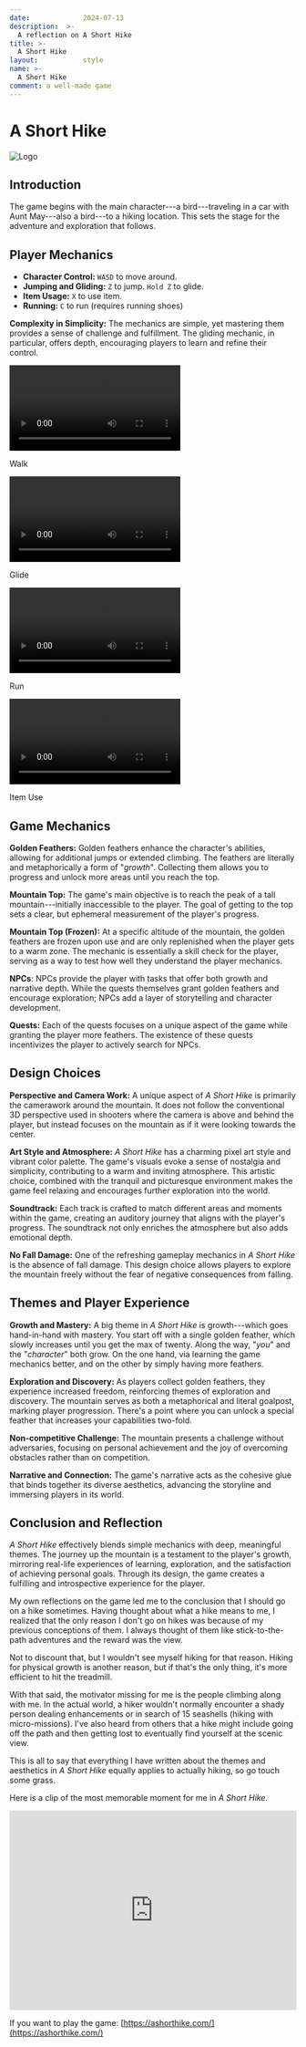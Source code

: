 ```yaml
---
date:             2024-07-13
description:  >-
  A reflection on A Short Hike
title: >-
  A Short Hike
layout:           style
name: >-
  A Short Hike
comment: a well-made game
---
```


# A Short Hike

<img src="{{ 'assets/games/a-short-hike/game_logo.jpg' | relative_url }}" alt="Logo" class="game_logo"/>


## Introduction
The game begins with the main character---a bird---traveling in a car with Aunt May---also a bird---to a hiking location. This sets the stage for the adventure and exploration that follows.

## Player Mechanics
- **Character Control:** ```WASD``` to move around.
- **Jumping and Gliding:** ```Z``` to jump. ```Hold Z``` to glide. 
- **Item Usage:** ```X``` to use item.
- **Running:** ```C``` to run (requires running shoes)

**Complexity in Simplicity:** The mechanics are simple, yet mastering them provides a sense of challenge and fulfillment. The gliding mechanic, in particular, offers depth, encouraging players to learn and refine their control.   

<div class="video-grid">
  <div>
    <video controls>
      <source src="{{ '/assets/games/a-short-hike/walk.mp4' | relative_url }}" type="video/mp4">
      Your browser does not support the video tag.
    </video>
    <p>Walk</p>
  </div>

  <div>
    <video controls>
      <source src="{{ '/assets/games/a-short-hike/glide.mp4' | relative_url }}" type="video/mp4">
      Your browser does not support the video tag.
    </video>
    <p>Glide</p>
  </div>

  <div>
    <video controls>
      <source src="{{ '/assets/games/a-short-hike/run.mp4' | relative_url }}" type="video/mp4">
      Your browser does not support the video tag.
    </video>
    <p>Run</p>
  </div>

  <div>
    <video controls>
      <source src="{{ '/assets/games/a-short-hike/items.mp4' | relative_url }}" type="video/mp4">
      Your browser does not support the video tag.
    </video>
    <p>Item Use</p>
  </div>
</div>

## Game Mechanics

**Golden Feathers:** Golden feathers enhance the character's abilities, allowing for additional jumps or extended climbing. The feathers are literally and metaphorically a form of "*growth*". Collecting them allows you to progress and unlock more areas until you reach the top.

**Mountain Top:** The game's main objective is to reach the peak of a tall mountain---initially inaccessible to the player. The goal of getting to the top sets a clear, but ephemeral measurement of the player's progress.

**Mountain Top (Frozen):** At a specific altitude of the mountain, the golden feathers are frozen upon use and are only replenished when the player gets to a warm zone. The mechanic is essentially a skill check for the player, serving as a way to test how well they understand the player mechanics.

**NPCs**: NPCs provide the player with tasks that offer both growth and narrative depth. While the quests themselves grant golden feathers and encourage exploration; NPCs add a layer of storytelling and character development. 

**Quests:** Each of the quests focuses on a unique aspect of the game while granting the player more feathers. The existence of these quests incentivizes the player to actively search for NPCs.

## Design Choices

**Perspective and Camera Work:** A unique aspect of *A Short Hike* is primarily the camerawork around the mountain. It does not follow the conventional 3D perspective used in shooters where the camera is above and behind the player, but instead focuses on the mountain as if it were looking towards the center.

**Art Style and Atmosphere:** *A Short Hike* has a charming pixel art style and vibrant color palette. The game's visuals evoke a sense of nostalgia and simplicity, contributing to a warm and inviting atmosphere. This artistic choice, combined with the tranquil and picturesque environment makes the game feel relaxing and encourages further exploration into the world.

**Soundtrack:** Each track is crafted to match different areas and moments within the game, creating an auditory journey that aligns with the player's progress. The soundtrack not only enriches the atmosphere but also adds emotional depth.

**No Fall Damage:** One of the refreshing gameplay mechanics in *A Short Hike* is the absence of fall damage. This design choice allows players to explore the mountain freely without the fear of negative consequences from falling.

## Themes and Player Experience

**Growth and Mastery:** A big theme in *A Short Hike* is growth---which goes hand-in-hand with mastery. You start off with a single golden feather, which slowly increases until you get the max of twenty. Along the way, "*you*" and the "*character*" both grow. On the one hand, via learning the game mechanics better, and on the other by simply having more feathers. 

**Exploration and Discovery:** As players collect golden feathers, they experience increased freedom, reinforcing themes of exploration and discovery. The mountain serves as both a metaphorical and literal goalpost, marking player progression. There's a point where you can unlock a special feather that increases your capabilities two-fold.

**Non-competitive Challenge:** The mountain presents a challenge without adversaries, focusing on personal achievement and the joy of overcoming obstacles rather than on competition.

**Narrative and Connection:** The game's narrative acts as the cohesive glue that binds together its diverse aesthetics, advancing the storyline and immersing players in its world. 

## Conclusion and Reflection

*A Short Hike* effectively blends simple mechanics with deep, meaningful themes. The journey up the mountain is a testament to the player's growth, mirroring real-life experiences of learning, exploration, and the satisfaction of achieving personal goals. Through its design, the game creates a fulfilling and introspective experience for the player.

My own reflections on the game led me to the conclusion that I should go on a hike sometimes. Having thought about what a hike means to me, I realized that the only reason I don't go on hikes was because of my previous conceptions of them. I always thought of them like stick-to-the-path adventures and the reward was the view.

Not to discount that, but I wouldn't see myself hiking for that reason. Hiking for physical growth is another reason, but if that's the only thing, it's more efficient to hit the treadmill.

With that said, the motivator missing for me is the people climbing along with me. In the actual world, a hiker wouldn't normally encounter a shady person dealing enhancements or in search of 15 seashells (hiking with micro-missions). I've also heard from others that a hike might include going off the path and then getting lost to eventually find yourself at the scenic view. 

This is all to say that everything I have written about the themes and aesthetics in *A Short Hike* equally applies to actually hiking, so go touch some grass.

Here is a clip of the most memorable moment for me in *A Short Hike*.

<iframe class="py-3" width="100%" height="350" src="https://www.youtube.com/embed/KEJDFSUUzCo?si=__ZUXXb8rP5HVS-5" title="YouTube video player" frameborder="0" allow="accelerometer; autoplay; clipboard-write; encrypted-media; gyroscope; picture-in-picture; web-share" referrerpolicy="strict-origin-when-cross-origin" allowfullscreen></iframe>

If you want to play the game: [https://ashorthike.com/](https://ashorthike.com/)

